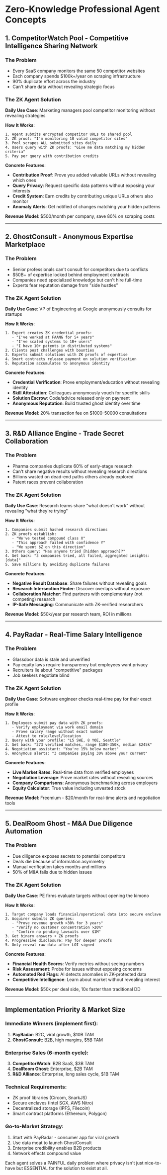 # Zero-Knowledge Professional Agent Concepts

## 1. CompetitorWatch Pool - Competitive Intelligence Sharing Network

### The Problem
- Every SaaS company monitors the same 50 competitor websites
- Each company spends $100k+/year on scraping infrastructure
- 90% duplicate effort across the industry
- Can't share data without revealing strategic focus

### The ZK Agent Solution
**Daily Use Case**: Marketing managers pool competitor monitoring without revealing strategies

**How It Works**:
```
1. Agent submits encrypted competitor URLs to shared pool
2. ZK proof: "I'm monitoring 10 valid competitor sites"
3. Pool scrapes ALL submitted sites daily
4. Users query with ZK proofs: "Give me data matching my hidden criteria"
5. Pay per query with contribution credits
```

**Concrete Features**:
- **Contribution Proof**: Prove you added valuable URLs without revealing which ones
- **Query Privacy**: Request specific data patterns without exposing your interests
- **Credit System**: Earn credits by contributing unique URLs others also monitor
- **Anomaly Alerts**: Get notified of changes matching your hidden patterns

**Revenue Model**: $500/month per company, save 80% on scraping costs

---

## 2. GhostConsult - Anonymous Expertise Marketplace

### The Problem
- Senior professionals can't consult for competitors due to conflicts
- $50B+ of expertise locked behind employment contracts
- Companies need specialized knowledge but can't hire full-time
- Experts fear reputation damage from "side hustles"

### The ZK Agent Solution
**Daily Use Case**: VP of Engineering at Google anonymously consults for startups

**How It Works**:
```
1. Expert creates ZK credential proofs:
   - "I've worked at FAANG for 5+ years"
   - "I've scaled systems to 1B+ users"
   - "I have 10+ patents in distributed systems"
2. Clients post challenges with bounties
3. Experts submit solutions with ZK proofs of expertise
4. Smart contracts release payment on solution verification
5. Reputation accumulates to anonymous identity
```

**Concrete Features**:
- **Credential Verification**: Prove employment/education without revealing identity
- **Skill Attestation**: Colleagues anonymously vouch for specific skills
- **Solution Escrow**: Code/advice released only on payment
- **Anonymous Reputation**: Build trusted ghost identity over time

**Revenue Model**: 20% transaction fee on $1000-50000 consultations

---

## 3. R&D Alliance Engine - Trade Secret Collaboration

### The Problem
- Pharma companies duplicate 60% of early-stage research
- Can't share negative results without revealing research directions
- Billions wasted on dead-end paths others already explored
- Patent races prevent collaboration

### The ZK Agent Solution
**Daily Use Case**: Research teams share "what doesn't work" without revealing "what they're trying"

**How It Works**:
```
1. Companies submit hashed research directions
2. ZK proofs establish:
   - "We've tested compound class X"
   - "This approach failed with confidence Y"
   - "We spent $Z on this direction"
3. Others query: "Has anyone tried [hidden approach]?"
4. Get back: "3 companies tried, all failed, aggregated insights: [data]"
5. Save millions by avoiding duplicate failures
```

**Concrete Features**:
- **Negative Result Database**: Share failures without revealing goals
- **Research Intersection Finder**: Discover overlaps without exposure
- **Collaboration Matcher**: Find partners with complementary (not competing) research
- **IP-Safe Messaging**: Communicate with ZK-verified researchers

**Revenue Model**: $50k/year per research team, ROI in millions

---

## 4. PayRadar - Real-Time Salary Intelligence

### The Problem
- Glassdoor data is stale and unverified
- Pay equity laws require transparency but employees want privacy
- Recruiters lie about "competitive" packages
- Job seekers negotiate blind

### The ZK Agent Solution
**Daily Use Case**: Software engineer checks real-time pay for their exact profile

**How It Works**:
```
1. Employees submit pay data with ZK proofs:
   - Verify employment via work email domain
   - Prove salary range without exact number
   - Attest to role/level/location
2. Query with your profile: "L5 SWE, 8 YOE, Seattle"
3. Get back: "273 verified matches, range $180-350k, median $245k"
4. Negotiation assistant: "You're 15% below market"
5. Anonymous alerts: "3 companies paying 30% above your current"
```

**Concrete Features**:
- **Live Market Rates**: Real-time data from verified employees
- **Negotiation Leverage**: Prove market rates without revealing sources
- **Company Comparisons**: Anonymous benchmarking across employers
- **Equity Calculator**: True value including unvested stock

**Revenue Model**: Freemium - $20/month for real-time alerts and negotiation tools

---

## 5. DealRoom Ghost - M&A Due Diligence Automation

### The Problem
- Due diligence exposes secrets to potential competitors
- Deals die because of information asymmetry
- Manual verification takes months and millions
- 50% of M&A fails due to hidden issues

### The ZK Agent Solution
**Daily Use Case**: PE firms evaluate targets without opening the kimono

**How It Works**:
```
1. Target company loads financial/operational data into secure enclave
2. Acquirer submits ZK queries:
   - "Prove revenue growth >30% for 3 years"
   - "Verify no customer concentration >20%"
   - "Confirm no pending lawsuits over $1M"
3. Get binary answers + ZK proofs
4. Progressive disclosure: Pay for deeper proofs
5. Only reveal raw data after LOI signed
```

**Concrete Features**:
- **Financial Health Scores**: Verify metrics without seeing numbers
- **Risk Assessment**: Probe for issues without exposing concerns
- **Automated Red Flags**: AI detects anomalies in ZK-protected data
- **Competitive Intelligence**: Learn about market without revealing interest

**Revenue Model**: $50k per deal side, 10x faster than traditional DD

---

## Implementation Priority & Market Size

### Immediate Winners (implement first):
1. **PayRadar**: B2C, viral growth, $10B TAM
2. **GhostConsult**: B2B, high margins, $5B TAM

### Enterprise Sales (6-month cycle):
3. **CompetitorWatch**: B2B SaaS, $3B TAM
4. **DealRoom Ghost**: Enterprise, $2B TAM
5. **R&D Alliance**: Enterprise, long sales cycle, $1B TAM

### Technical Requirements:
- ZK proof libraries (Circom, SnarkJS)
- Secure enclaves (Intel SGX, AWS Nitro)
- Decentralized storage (IPFS, Filecoin)
- Smart contract platforms (Ethereum, Polygon)

### Go-to-Market Strategy:
1. Start with PayRadar - consumer app for viral growth
2. Use data moat to launch GhostConsult
3. Enterprise credibility enables B2B products
4. Network effects compound value

Each agent solves a PAINFUL daily problem where privacy isn't just nice-to-have but ESSENTIAL for the solution to exist at all.